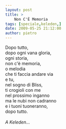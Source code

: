 ```yaml
---
layout: post
title: >
    Non C'È Memoria
tags: [speciale,keleden,]
date: 2009-05-25 21:12:00
author: pietro
---
```

Dopo tutto,<br/>dopo ogni vana gloria,<br/>ogni storia,<br/>non c'è memoria,<br/>o melodia<br/>che ti faccia andare via<br/>e tu,<br/>nel sogno di Bliss,<br/>ti crogioli con me<br/>nel prossimo inganno<br/>ma le nubi non cadranno<br/>e i tuoni tuoneranno,<br/>dopo tutto.<br/><br/><span style="font-style: italic">A Keleden...</span>
